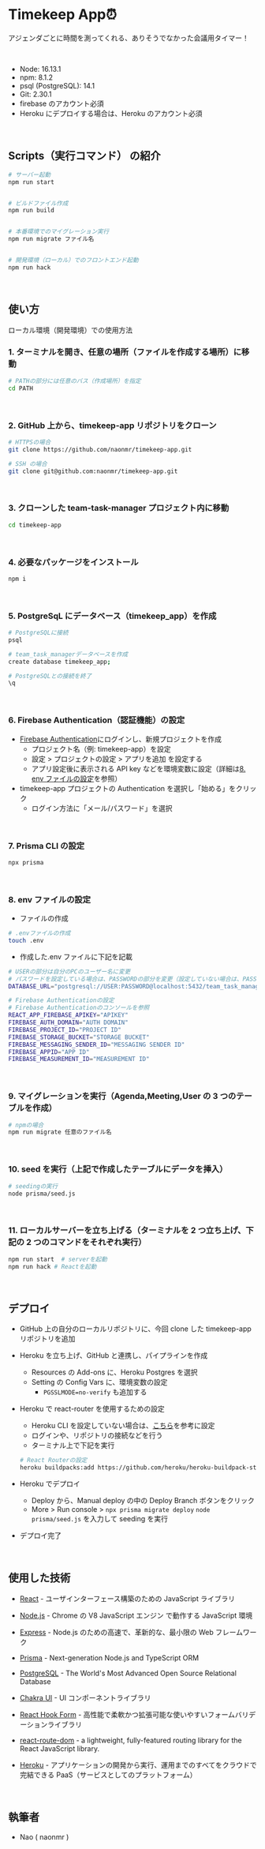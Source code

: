 # Timekeep App⏰

アジェンダごとに時間を測ってくれる、ありそうでなかった会議用タイマー！

  <br>

<!-- ## デモ

- ログイン時
  <br>

  ![新規タスク作成のデモ](./demo/login.gif)

<br>
<br>

- タスク作成時

<br>

![新規タスク作成のデモ](./demo/new-task.gif)

<br>
<br>

- タスク更新時

<br>

![タスク更新のデモ](./demo/update-task.gif)

<br>
<br>

- メンバー選択時

<br>

![メンバー選択のデモ](./demo/select-mamber.gif)

<br>

## 環境 -->

- Node: 16.13.1
- npm: 8.1.2
- psql (PostgreSQL): 14.1
- Git: 2.30.1
- firebase のアカウント必須
- Heroku にデプロイする場合は、Heroku のアカウント必須

<br>

## Scripts（実行コマンド） の紹介

```bash
# サーバー起動
npm run start


# ビルドファイル作成
npm run build


# 本番環境でのマイグレーション実行
npm run migrate ファイル名


# 開発環境（ローカル）でのフロントエンド起動
npm run hack

```

<br>

## 使い方

ローカル環境（開発環境）での使用方法

### 1. ターミナルを開き、任意の場所（ファイルを作成する場所）に移動

```bash
# PATHの部分には任意のバス（作成場所）を指定
cd PATH
```

<br>

### 2. GitHub 上から、timekeep-app リポジトリをクローン

```bash
# HTTPSの場合
git clone https://github.com/naonmr/timekeep-app.git

# SSH の場合
git clone git@github.com:naonmr/timekeep-app.git
```

<br>

### 3. クローンした team-task-manager プロジェクト内に移動

```bash
cd timekeep-app
```

<br>

### 4. 必要なパッケージをインストール

```bash
npm i
```

<br>

### 5. PostgreSqL にデータベース（timekeep_app）を作成

```bash
# PostgreSQLに接続
psql

# team_task_managerデータベースを作成
create database timekeep_app;

# PostgreSQLとの接続を終了
\q
```

<br>

### 6. Firebase Authentication（認証機能）の設定

- [Firebase Authentication](https://firebase.google.com)にログインし、新規プロジェクトを作成
  - プロジェクト名（例: timekeep-app）を設定
  - 設定 > プロジェクトの設定 > アプリを追加 を設定する
  - アプリ設定後に表示される API key などを環境変数に設定（詳細は[8. env ファイルの設定](#8-env-ファイルの設定)を参照）
- timekeep-app プロジェクトの Authentication を選択し「始める」をクリック
  - ログイン方法に「メール/パスワード」を選択

<br>

### 7. Prisma CLI の設定

```bash
npx prisma
```

<br>

### 8. env ファイルの設定

- ファイルの作成

```bash
# .envファイルの作成
touch .env
```

- 作成した.env ファイルに下記を記載

```bash
# USERの部分は自分のPCのユーザー名に変更
# パスワードを設定している場合は、PASSWORDの部分を変更（設定していない場合は、PASSWORDの文字を削除）
DATABASE_URL="postgresql://USER:PASSWORD@localhost:5432/team_task_manager?schema=public"

# Firebase Authenticationの設定
# Firebase Authenticationのコンソールを参照
REACT_APP_FIREBASE_APIKEY="APIKEY"
FIREBASE_AUTH_DOMAIN="AUTH DOMAIN"
FIREBASE_PROJECT_ID="PROJECT ID"
FIREBASE_STORAGE_BUCKET="STORAGE BUCKET"
FIREBASE_MESSAGING_SENDER_ID="MESSAGING SENDER ID"
FIREBASE_APPID="APP ID"
FIREBASE_MEASUREMENT_ID="MEASUREMENT ID"
```

<br>

### 9. マイグレーションを実行（Agenda,Meeting,User の 3 つのテーブルを作成）

```bash
# npmの場合
npm run migrate 任意のファイル名
```

<br>

### 10. seed を実行（上記で作成したテーブルにデータを挿入）

```bash
# seedingの実行
node prisma/seed.js
```

<br>

### 11. ローカルサーバーを立ち上げる（ターミナルを 2 つ立ち上げ、下記の 2 つのコマンドをそれぞれ実行）

```bash
npm run start  # serverを起動
npm run hack # Reactを起動
```

<br>

## デプロイ

- GitHub 上の自分のローカルリポジトリに、今回 clone した timekeep-app リポジトリを追加
- Heroku を立ち上げ、GitHub と連携し、パイプラインを作成
  - Resources の Add-ons に、Heroku Postgres を選択
  - Setting の Config Vars に、環境変数の設定
    - `PGSSLMODE=no-verify` も追加する
- Heroku で react-router を使用するための設定

  - Heroku CLI を設定していない場合は、[こちら](https://devcenter.heroku.com/ja/articles/heroku-cli)を参考に設定
  - ログインや、リポジトリの接続などを行う
  - ターミナル上で下記を実行

  ```bash
  # React Routerの設定
  heroku buildpacks:add https://github.com/heroku/heroku-buildpack-static.git
  ```

- Heroku でデプロイ
  - Deploy から、Manual deploy の中の Deploy Branch ボタンをクリック
  - More > Run console > `npx prisma migrate deploy` `node prisma/seed.js` を入力して seeding を実行
- デプロイ完了

<br>

## 使用した技術

- [React](https://ja.reactjs.org/) - ユーザインターフェース構築のための JavaScript ライブラリ
- [Node.js](https://nodejs.org/ja/) - Chrome の V8 JavaScript エンジン で動作する JavaScript 環境
- [Express](https://expressjs.com/ja/) - Node.js のための高速で、革新的な、最小限の Web フレームワーク
- [Prisma](https://www.prisma.io/) - Next-generation Node.js and TypeScript ORM
- [PostgreSQL](https://www.postgresql.org/) - The World's Most Advanced Open Source Relational Database
- [Chakra UI](https://chakra-ui.com/) - UI コンポーネントライブラリ
- [React Hook Form](https://react-hook-form.com/jp/) - 高性能で柔軟かつ拡張可能な使いやすいフォームバリデーションライブラリ
- [react-route-dom](https://v5.reactrouter.com/) - a lightweight, fully-featured routing library for the React JavaScript library.

- [Heroku](https://jp.heroku.com/) - アプリケーションの開発から実行、運用までのすべてをクラウドで完結できる PaaS（サービスとしてのプラットフォーム）

<br>

## 執筆者

- Nao ( naonmr )

<br>
